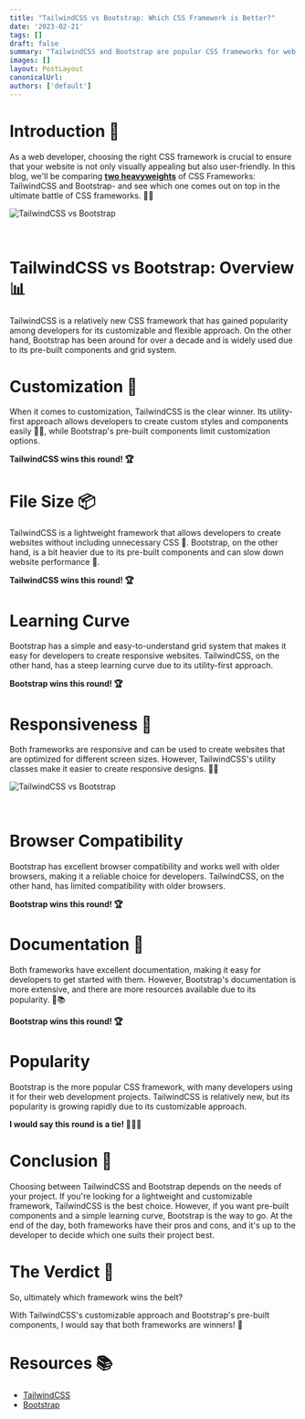 ```yaml
---
title: "TailwindCSS vs Bootstrap: Which CSS Framework is Better?"
date: '2023-02-21'
tags: []
draft: false
summary: "TailwindCSS and Bootstrap are popular CSS frameworks for web development. TailwindCSS is flexible and customizable, while Bootstrap is known for its pre-built components and easy-to-use grid system. The blog compares the two frameworks and highlights their differences in customization, file size, learning curve, responsiveness, browser compatibility, documentation, and popularity."
images: []
layout: PostLayout
canonicalUrl:
authors: ['default']
---
```


# Introduction 🌟
As a web developer, choosing the right CSS framework is crucial to ensure that your website is not only visually appealing but also user-friendly. In this blog, we'll be comparing **<u>two heavyweights</u>** of CSS Frameworks: TailwindCSS and Bootstrap- and see which one comes out on top in the ultimate battle of CSS frameworks. 🥊🥇

![TailwindCSS vs Bootstrap](/static/images/blogs/tailwindcss-vs-bootstrap/banner.png)

<br />

# TailwindCSS vs Bootstrap: Overview 📊
TailwindCSS is a relatively new CSS framework that has gained popularity among developers for its customizable and flexible approach. On the other hand, Bootstrap has been around for over a decade and is widely used due to its pre-built components and grid system.

# Customization 💪
When it comes to customization, TailwindCSS is the clear winner. Its utility-first approach allows developers to create custom styles and components easily 🔧🎨, while Bootstrap's pre-built components limit customization options.

**TailwindCSS wins this round! 🏆**

# File Size 📦
TailwindCSS is a lightweight framework that allows developers to create websites without including unnecessary CSS 🚀. Bootstrap, on the other hand, is a bit heavier due to its pre-built components and can slow down website performance 🐢.

**TailwindCSS wins this round! 🏆**

# Learning Curve
Bootstrap has a simple and easy-to-understand grid system that makes it easy for developers to create responsive websites. TailwindCSS, on the other hand, has a steep learning curve due to its utility-first approach.

**Bootstrap wins this round! 🏆**

# Responsiveness 📱
Both frameworks are responsive and can be used to create websites that are optimized for different screen sizes. However, TailwindCSS's utility classes make it easier to create responsive designs. 📏📐

![TailwindCSS vs Bootstrap](/static/images/blogs/tailwindcss-vs-bootstrap/responsive.png)

<br />

# Browser Compatibility
Bootstrap has excellent browser compatibility and works well with older browsers, making it a reliable choice for developers. TailwindCSS, on the other hand, has limited compatibility with older browsers.

**Bootstrap wins this round! 🏆**

# Documentation 📖
Both frameworks have excellent documentation, making it easy for developers to get started with them. However, Bootstrap's documentation is more extensive, and there are more resources available due to its popularity. 📑📚

**Bootstrap wins this round! 🏆**

# Popularity
Bootstrap is the more popular CSS framework, with many developers using it for their web development projects. TailwindCSS is relatively new, but its popularity is growing rapidly due to its customizable approach.

**I would say this round is a tie! 🙆🏻‍♂️**

# Conclusion 🤝
Choosing between TailwindCSS and Bootstrap depends on the needs of your project. If you're looking for a lightweight and customizable framework, TailwindCSS is the best choice. However, if you want pre-built components and a simple learning curve, Bootstrap is the way to go. At the end of the day, both frameworks have their pros and cons, and it's up to the developer to decide which one suits their project best.

# The Verdict 🥊

So, ultimately which framework wins the belt?

With TailwindCSS's customizable approach and Bootstrap's pre-built components, I would say that both frameworks are winners! 🥇

# Resources 📚
- [TailwindCSS](https://tailwindcss.com/)
- [Bootstrap](https://getbootstrap.com/)